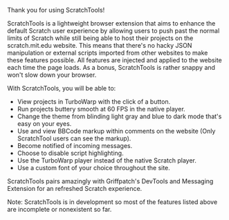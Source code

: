 Thank you for using ScratchTools!

ScratchTools is a lightweight browser extension that aims to enhance the default Scratch user experience by allowing users to push past the normal limits of Scratch while still being able to host their projects on the scratch.mit.edu website. This means that there's no hacky JSON manipulation or external scripts imported from other websites to make these features possible. All features are injected and applied to the website each time the page loads. As a bonus, ScratchTools is rather snappy and won't slow down your browser.

With ScratchTools, you will be able to:
 - View projects in TurboWarp with the click of a button.
 - Run projects buttery smooth at 60 FPS in the native player.
 - Change the theme from blinding light gray and blue to dark mode that's easy on your eyes.
 - Use and view BBCode markup within comments on the website (Only ScratchTool users can see the markup).
 - Become notified of incoming messages.
 - Choose to disable script highlighting.
 - Use the TurboWarp player instead of the native Scratch player.
 - Use a custom font of your choice throughout the site.

ScratchTools pairs amazingly with Griffpatch's DevTools and Messaging Extension for an refreshed Scratch experience.

Note: ScratchTools is in development so most of the features listed above are incomplete or nonexistent so far.
